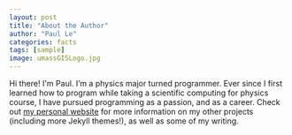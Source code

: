 ```yaml
---
layout: post
title: "About the Author"
author: "Paul Le"
categories: facts
tags: [sample]
image: umassGISLogo.jpg
---
```


Hi there! I'm Paul. I’m a physics major turned programmer. Ever since I first learned how to program while taking a scientific computing for physics course, I have pursued programming as a passion, and as a career. Check out [my personal website](https://www.lenpaul.com/) for more information on my other projects (including more Jekyll themes!), as well as some of my writing.
